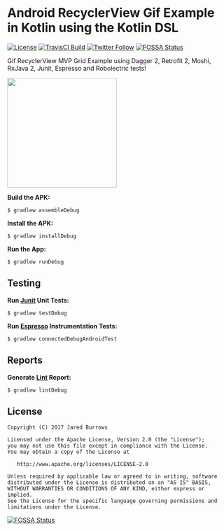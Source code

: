 # Android RecyclerView Gif Example in Kotlin using the Kotlin DSL

[![License](https://img.shields.io/badge/License-Apache%202.0-blue.svg)](http://www.apache.org/licenses/LICENSE-2.0)
[![TravisCI  Build](https://img.shields.io/travis/jaredsburrows/android-gif-example/master.svg)](https://travis-ci.org/jaredsburrows/android-gif-example)
[![Twitter Follow](https://img.shields.io/twitter/follow/jaredsburrows.svg?style=social)](https://twitter.com/jaredsburrows)
[![FOSSA Status](https://app.fossa.io/api/projects/git%2Bgithub.com%2Fjaredsburrows%2Fandroid-gif-example.svg?type=shield)](https://app.fossa.io/projects/git%2Bgithub.com%2Fjaredsburrows%2Fandroid-gif-example?ref=badge_shield)


Gif RecyclerView MVP Grid Example using Dagger 2, Retrofit 2, Moshi, RxJava 2, Junit, Espresso and Robolectric tests!

<a href="http://i.imgur.com/zErC6JV.png" target="_blank"><img src="http://i.imgur.com/zErC6JV.png" width="250px" /></a>

**Build the APK:**

    $ gradlew assembleDebug

**Install the APK:**

    $ gradlew installDebug

**Run the App:**

    $ gradlew runDebug

## Testing

**Run [Junit](http://junit.org/junit4/) Unit Tests:**

    $ gradlew testDebug
    
**Run [Espresso](https://developer.android.com/training/testing/ui-testing/espresso-testing.html) Instrumentation Tests:**

    $ gradlew connectedDebugAndroidTest

## Reports

**Generate [Lint](http://developer.android.com/tools/help/lint.html) Report:**

    $ gradlew lintDebug

## License

    Copyright (C) 2017 Jared Burrows

    Licensed under the Apache License, Version 2.0 (the "License");
    you may not use this file except in compliance with the License.
    You may obtain a copy of the License at

       http://www.apache.org/licenses/LICENSE-2.0

    Unless required by applicable law or agreed to in writing, software
    distributed under the License is distributed on an "AS IS" BASIS,
    WITHOUT WARRANTIES OR CONDITIONS OF ANY KIND, either express or implied.
    See the License for the specific language governing permissions and
    limitations under the License.


[![FOSSA Status](https://app.fossa.io/api/projects/git%2Bgithub.com%2Fjaredsburrows%2Fandroid-gif-example.svg?type=large)](https://app.fossa.io/projects/git%2Bgithub.com%2Fjaredsburrows%2Fandroid-gif-example?ref=badge_large)